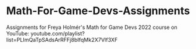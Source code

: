 # Math-For-Game-Devs-Assignments
Assignments for Freya Holmér's Math for Game Devs 2022 course on YouTube: youtube.com/playlist?list=PLImQaTpSAdsArRFFj8bIfqMk2X7Vlf3XF
